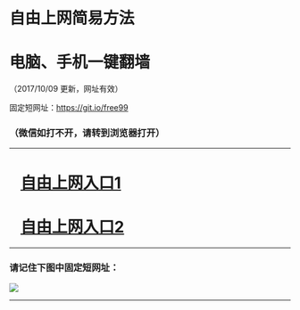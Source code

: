 ﻿# 自由上网简易方法

# 电脑、手机一键翻墙

（2017/10/09 更新，网址有效）

固定短网址：https://git.io/free99

### （微信如打不开，请转到浏览器打开）


***





# &nbsp;&nbsp; <a href="http://ft520725587.fwq-tz-1001.info/fwqtz01.html?t=10090018000 " target="_blank">自由上网入口1</a>
# &nbsp;&nbsp; <a href="http://ft1253916247.fwq-tz-1002.info/fwqtz02.html?t=10090019574 " target="_blank">自由上网入口2</a>
***

### 请记住下图中固定短网址：

<img src="https://s3-us-west-2.amazonaws.com/fwq-1001/yjfq-20170905okok.png" /> 


***


